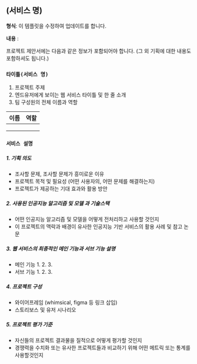 ## (서비스 명)

**형식**: 이 템플릿을 수정하여 업데이트를 합니다.

**내용** :

프로젝트 제안서에는 다음과 같은 정보가 포함되어야 합니다. (그 외 기획에 대한 내용도 포함하셔도 됩니다.)

### **`타이틀(서비스 명)`**

1. 프로젝트 주제 
2. 엔드유저에게 보이는 웹 서비스 타이틀 및 한 줄 소개
3. 팀 구성원의 전체 이름과 역할

| 이름 | 역할 |
| ------ | ------ |
|     |     |
|     |     |
|     |     |


### **`서비스 설명`**

##### 1. 기획 의도
- 조사할 문제, 조사할 문제가 흥미로운 이유
- 프로젝트 목적 및 필요성 (어떤 사용자의, 어떤 문제를 해결하는지)
- 프로젝트가 제공하는 기대 효과와 활용 방안

##### 2. 사용된 인공지능 알고리즘 및 모델 과 기술스택
- 어떤 인공지능 알고리즘 및 모델을 어떻게 전처리하고 사용할 것인지
- 이 프로젝트의 맥락과 배경이 유사한 인공지능 기반 서비스의 활용 사례 및 참고 논문

##### 3. 웹 서비스의 최종적인 메인 기능과 서브 기능 설명
- 메인 기능
   1.
   2.
   3. 
- 서브 기능
   1. 
   2.
   3.

##### 4. 프로젝트 구성
- 와이어프레임 (whimsical, figma 등 링크 삽입)
- 스토리보스 및 유저 시나리오

##### 5. 프로젝트 평가 기준
- 자신들의 프로젝트 결과물을 질적으로 어떻게 평가할 것인지
- 경쟁력을 수치화 또는 유사한 프로젝트들과 비교하기 위해 어떤 메트릭 또는 통계를 사용할것인지

